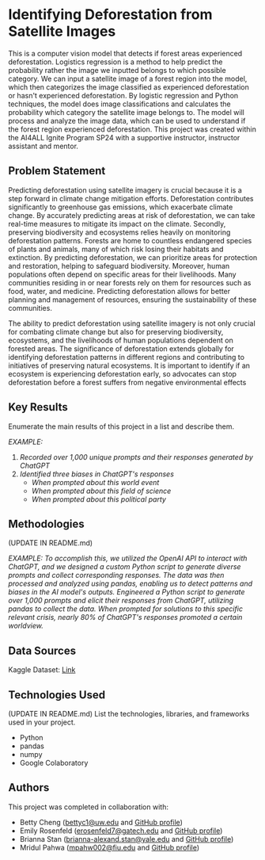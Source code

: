 # Identifying Deforestation from Satellite Images

This is a computer vision model that detects if forest areas experienced deforestation. Logistics regression is a method to help predict the probability rather the image we inputted belongs to which possible category. We can input a satellite image of a forest region into the model, which then categorizes the image classified as experienced deforestation or hasn't experienced deforestation. By logistic regression and Python techniques, the model does image classifications and calculates the probability which category the satellite image belongs to. The model will process and analyze the image data, which can be used to understand if the forest region experienced deforestation. This project was created within the AI4ALL Ignite Program SP24 with a supportive instructor, instructor assistant and mentor.

## Problem Statement <!--- do not change this line -->

Predicting deforestation using satellite imagery is crucial because it is a step forward in climate change mitigation efforts. Deforestation contributes significantly to greenhouse gas emissions, which exacerbate climate change. By accurately predicting areas at risk of deforestation, we can take real-time measures to mitigate its impact on the climate. 
Secondly, preserving biodiversity and ecosystems relies heavily on monitoring deforestation patterns. Forests are home to countless endangered species of plants and animals, many of which risk losing their habitats and extinction. By predicting deforestation, we can prioritize areas for protection and restoration, helping to safeguard biodiversity. Moreover, human populations often depend on specific areas for their livelihoods. Many communities residing in or near forests rely on them for resources such as food, water, and medicine. Predicting deforestation allows for better planning and management of resources, ensuring the sustainability of these communities.

The ability to predict deforestation using satellite imagery is not only crucial for combating climate change but also for preserving biodiversity, ecosystems, and the livelihoods of human populations dependent on forested areas. The significance of deforestation extends globally for identifying deforestation patterns in different regions and contributing to initiatives of preserving natural ecosystems. It is important to identify if an ecosystem is experiencing deforestation early, so advocates can stop deforestation before a forest suffers from negative environmental effects

## Key Results <!--- do not change this line -->

Enumerate the main results of this project in a list and describe them.

*EXAMPLE:*
1. *Recorded over 1,000 unique prompts and their responses generated by ChatGPT*
2. *Identified three biases in ChatGPT's responses*
   - *When prompted about this world event*
   - *When prompted about this field of science*
   - *When prompted about this political party*


## Methodologies <!--- do not change this line -->

(UPDATE IN README.md)

*EXAMPLE:*
*To accomplish this, we utilized the OpenAI API to interact with ChatGPT, and we designed a custom Python script to generate diverse prompts and collect corresponding responses. The data was then processed and analyzed using pandas, enabling us to detect patterns and biases in the AI model's outputs.*
*Engineered a Python script to generate over 1,000 prompts and elicit their responses from ChatGPT, utilizing pandas to collect the data. When prompted for solutions to this specific relevant crisis, nearly 80% of ChatGPT's responses promoted a certain worldview.*


## Data Sources <!--- do not change this line -->

Kaggle Dataset: [Link](https://www.kaggle.com/c/dsc6232-rwanda-summer2020-hw2/overview)

## Technologies Used <!--- do not change this line -->

(UPDATE IN README.md)
List the technologies, libraries, and frameworks used in your project.
- Python
- pandas
- numpy
- Google Colaboratory


## Authors <!--- do not change this line -->

This project was completed in collaboration with:
- Betty Cheng ([bettyc1@uw.edu](mailto:bettyc1@uw.edu) and [GitHub profile](https://github.com/Betty-Cheng))
- Emily Rosenfeld ([erosenfeld7@gatech.edu](mailto:erosenfeld7@gatech.edu) and [GitHub profile](https://github.com/erosenfeld2005))
- Brianna Stan ([brianna-alexand.stan@yale.edu](mailto:brianna-alexand.stan@yale.edu) and [GitHub profile](https://github.com/BriannaStan))
- Mridul Pahwa ([mpahw002@fiu.edu](mailto:mpahw002@fiu.edu) and [GitHub profile](https://github.com/mridulpahwa))
